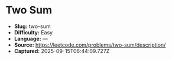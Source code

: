 # Two Sum

- **Slug:** two-sum
- **Difficulty:** Easy
- **Language:** —
- **Source:** https://leetcode.com/problems/two-sum/description/
- **Captured:** 2025-09-15T06:44:09.727Z
